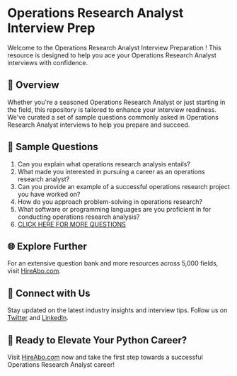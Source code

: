 # Operations Research Analyst Interview Prep

Welcome to the Operations Research Analyst Interview Preparation ! This resource is designed to help you ace your Operations Research Analyst interviews with confidence.

## 🚀 Overview

Whether you're a seasoned Operations Research Analyst or just starting in the field, this repository is tailored to enhance your interview readiness. We've curated a set of sample questions commonly asked in Operations Research Analyst interviews to help you prepare and succeed.

## 📝 Sample Questions

1. Can you explain what operations research analysis entails?
2. What made you interested in pursuing a career as an operations research analyst?
3. Can you provide an example of a successful operations research project you have worked on?
4. How do you approach problem-solving in operations research?
5. What software or programming languages are you proficient in for conducting operations research analysis?
6. [CLICK HERE FOR MORE QUESTIONS](https://hireabo.com/job/19_0_7/Operations%20Research%20Analyst)

## 🌐 Explore Further

For an extensive question bank and more resources across 5,000 fields, visit [HireAbo.com](https://www.hireabo.com).

## 📱 Connect with Us

Stay updated on the latest industry insights and interview tips. Follow us on [Twitter](https://twitter.com/hireabo) and [LinkedIn](https://www.linkedin.com/in/hire-abo-3609972a8/).

## 🚀 Ready to Elevate Your Python Career?

Visit [HireAbo.com](https://www.hireabo.com) now and take the first step towards a successful Operations Research Analyst career!